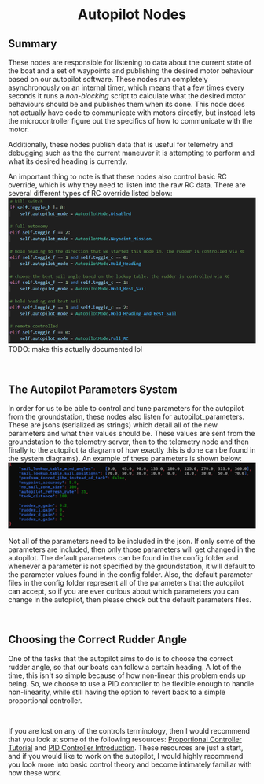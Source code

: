 # <p style="text-align: center;"> Autopilot Nodes </p>

## **Summary**
These nodes are responsible for listening to data about the current state of the boat and a set of waypoints and publishing the desired motor behaviour based on our autopilot software. These nodes run completely asynchronously on an internal timer, which means that a few times every seconds it runs a *non-blocking* script to calculate what the desired motor behaviours should be and publishes them when its done. This node does not actually have code to communicate with motors directly, but instead lets the microcontroller figure out the specifics of how to communicate with the motor.

Additionally, these nodes publish data that is useful for telemetry and debugging such as the the current maneuver it is attempting to perform and what its desired heading is currently.

An important thing to note is that these nodes also control basic RC override, which is why they need to listen into the raw RC data. There are several different types of RC override listed below:  
![Code for Switching Modes](../images/switches_and_autopilot_modes.png)
TODO: make this actually documented lol


<br>

## **The Autopilot Parameters System**

In order for us to be able to control and tune parameters for the autopilot from the groundstation, these nodes also listen for autopilot_parameters. These are jsons (serialized as strings) which detail all of the new parameters and what their values should be. These values are sent from the groundstation to the telemetry server, then to the telemetry node and then finally to the autopilot (a diagram of how exactly this is done can be found in the system diagrams). An example of these parameters is shown below:
![Example of Autopilot Parameters JSON](../images/autopilot_parameters_example.png)  

Not all of the parameters need to be included in the json. If only some of the parameters are included, then only those parameters will get changed in the autopilot. The default parameters can be found in the config folder and whenever a parameter is not specified by the groundstation, it will default to the parameter values found in the config folder. Also, the default parameter files in the config folder represent all of the parameters that the autopilot can accept, so if you are ever curious about which parameters you can change in the autopilot, then please check out the default parameters files.


<br>

## **Choosing the Correct Rudder Angle**

One of the tasks that the autopilot aims to do is to choose the correct rudder angle, so that our boats can follow a certain heading. A lot of the time, this isn't so simple because of how non-linear this problem ends up being. So, we choose to use a PID controller to be flexible enough to handle non-linearity, while still having the option to revert back to a simple proportional controller. 

<br>

If you are lost on any of the controls terminology, then I would recommend that you look at some of the following resources: [Proportional Controller Tutorial](https://www.youtube.com/watch?v=E0rdLQLMZdA&t=1s) and [PID Controller Introduction](https://www.youtube.com/watch?v=UR0hOmjaHp0). These resources are just a start, and if you would like to work on the autopilot, I would highly recommend you look more into basic control theory and become intimately familiar with how these work. 